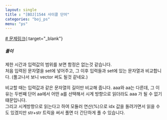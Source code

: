 ```yaml
---
layout: single
title : "[BOJ]1544 사이클 단어"
categories: "boj_ps"
menu: "ps"
---  
```

  
  
[# 문제링크](https://www.acmicpc.net/problem/1544){:target="_blank"}

##### 풀이 
제한 시간과 입력값의 범위를 보면 함정은 없는것 같습니다.  
처음 입력된 문자열을 set에 넣어주고, 그 이후 입력들과 set에 있는 문자열과 비교합니다. (풀고나서 보니 vector 써도 될것 같네요.)  

비교할 때는 입력값과 같은 문자열의 길이만 비교해 줍니다. aaa와 aa는 다른데, 그 이유는 두번째 단어 aa에서 어떤 a를 선택해서 시계 방향으로 읽더라도 aaa 가 될 수 없기 떄문입니다.  
그리고 시계방향으로 읽는다고 하여 모듈러 연산(%)으로 idx 값을 돌려가면서 읽을 수도 있겠지만 str+str 트릭을 써서 풀면 더 간단하게 풀 수 있습니다.  



<script src="https://gist.github.com/eyou-note/f8edf0ba52283b623eafb66b77ba33db.js"></script>